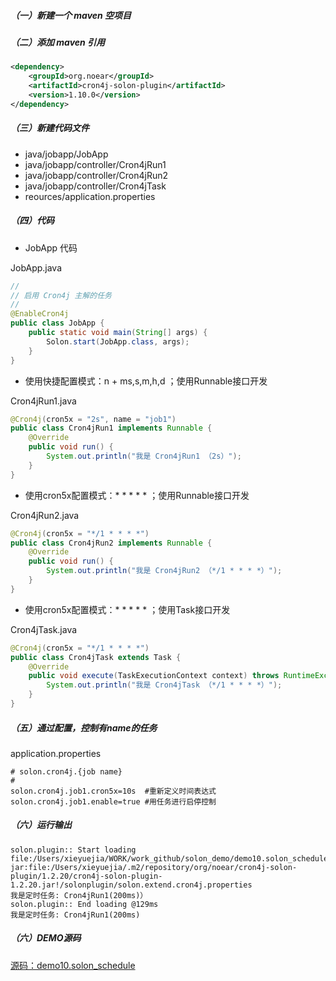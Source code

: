 ##### （一）新建一个 maven 空项目

##### （二）添加 maven 引用
```xml
<dependency>
    <groupId>org.noear</groupId>
    <artifactId>cron4j-solon-plugin</artifactId>
    <version>1.10.0</version>
</dependency>
```

##### （三）新建代码文件
* java/jobapp/JobApp
* java/jobapp/controller/Cron4jRun1
* java/jobapp/controller/Cron4jRun2
* java/jobapp/controller/Cron4jTask
* reources/application.properties

##### （四）代码

* JobApp 代码

JobApp.java
```java
//
// 启用 Cron4j 主解的任务
//
@EnableCron4j
public class JobApp {
    public static void main(String[] args) {
        Solon.start(JobApp.class, args);
    }
}

```

* 使用快捷配置模式：n + ms,s,m,h,d ；使用Runnable接口开发

Cron4jRun1.java
```java
@Cron4j(cron5x = "2s", name = "job1")
public class Cron4jRun1 implements Runnable {
    @Override
    public void run() {
        System.out.println("我是 Cron4jRun1 （2s）");
    }
}
```

* 使用cron5x配置模式：* * * * * ；使用Runnable接口开发

Cron4jRun2.java
```java
@Cron4j(cron5x = "*/1 * * * *")
public class Cron4jRun2 implements Runnable {
    @Override
    public void run() {
        System.out.println("我是 Cron4jRun2 （*/1 * * * *）");
    }
}

```

* 使用cron5x配置模式：* * * * * ；使用Task接口开发

Cron4jTask.java
```java
@Cron4j(cron5x = "*/1 * * * *")
public class Cron4jTask extends Task {
    @Override
    public void execute(TaskExecutionContext context) throws RuntimeException 
        System.out.println("我是 Cron4jTask （*/1 * * * *）");
    }
}
```

##### （五）通过配置，控制有name的任务

application.properties
```properties
# solon.cron4j.{job name}
#
solon.cron4j.job1.cron5x=10s  #重新定义时间表达式
solon.cron4j.job1.enable=true #用任务进行启停控制
```

##### （六）运行输出
```
solon.plugin:: Start loading
file:/Users/xieyuejia/WORK/work_github/solon_demo/demo10.solon_schedule/target/classes/application.properties
jar:file:/Users/xieyuejia/.m2/repository/org/noear/cron4j-solon-plugin/1.2.20/cron4j-solon-plugin-1.2.20.jar!/solonplugin/solon.extend.cron4j.properties
我是定时任务: Cron4jRun1(200ms)）
solon.plugin:: End loading @129ms
我是定时任务: Cron4jRun1(200ms)
```

##### （六）DEMO源码
[源码：demo10.solon_schedule](https://gitee.com/noear/solon_demo/tree/master/demo10.solon_schedule)
